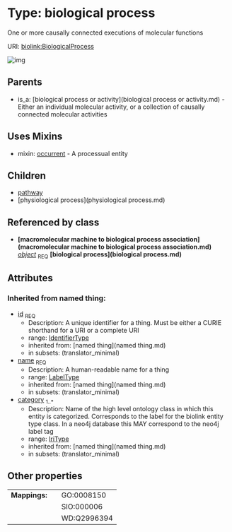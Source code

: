 
# Type: biological process


One or more causally connected executions of molecular functions

URI: [biolink:BiologicalProcess](https://w3id.org/biolink/vocab/BiologicalProcess)


![img](http://yuml.me/diagram/nofunky;dir:TB/class/\[MacromolecularMachineToBiologicalProcessAssociation]-%20object%201..1>\[BiologicalProcess|id(i):identifier_type;name(i):label_type;category(i):iri_type%20%2B],%20\[BiologicalProcess]uses%20-.->\[Occurrent],%20\[BiologicalProcess]^-\[PhysiologicalProcess],%20\[BiologicalProcess]^-\[Pathway],%20\[BiologicalProcessOrActivity]^-\[BiologicalProcess])

## Parents

 *  is_a: [biological process or activity](biological process or activity.md) - Either an individual molecular activity, or a collection of causally connected molecular activities

## Uses Mixins

 *  mixin: [occurrent](occurrent.md) - A processual entity

## Children

 * [pathway](pathway.md)
 * [physiological process](physiological process.md)

## Referenced by class

 *  **[macromolecular machine to biological process association](macromolecular machine to biological process association.md)** *[object](macromolecular_machine_to_biological_process_association_object.md)*  <sub>REQ</sub>  **[biological process](biological process.md)**

## Attributes


### Inherited from named thing:

 * [id](id.md)  <sub>REQ</sub>
    * Description: A unique identifier for a thing. Must be either a CURIE shorthand for a URI or a complete URI
    * range: [IdentifierType](type/IdentifierType.md)
    * inherited from: [named thing](named thing.md)
    * in subsets: (translator_minimal)
 * [name](name.md)  <sub>REQ</sub>
    * Description: A human-readable name for a thing
    * range: [LabelType](type/LabelType.md)
    * inherited from: [named thing](named thing.md)
    * in subsets: (translator_minimal)
 * [category](category.md)  <sub>1..*</sub>
    * Description: Name of the high level ontology class in which this entity is categorized. Corresponds to the label for the biolink entity type class. In a neo4j database this MAY correspond to the neo4j label tag
    * range: [IriType](type/IriType.md)
    * inherited from: [named thing](named thing.md)
    * in subsets: (translator_minimal)

## Other properties

|  |  |  |
| --- | --- | --- |
| **Mappings:** | | GO:0008150 |
|  | | SIO:000006 |
|  | | WD:Q2996394 |

